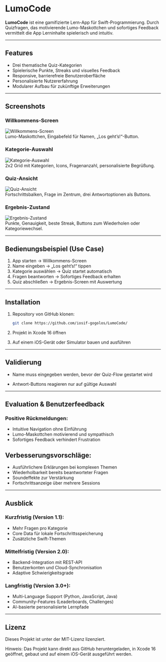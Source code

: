 # LumoCode

**LumoCode** ist eine gamifizierte Lern-App für Swift-Programmierung. Durch Quizfragen, das motivierende Lumo-Maskottchen und sofortiges Feedback vermittelt die App Lerninhalte spielerisch und intuitiv.

---

## Features
- Drei thematische Quiz-Kategorien  
- Spielerische Punkte, Streaks und visuelles Feedback  
- Responsive, barrierefreie Benutzeroberfläche  
- Personalisierte Nutzererfahrung  
- Modularer Aufbau für zukünftige Erweiterungen  

---

## Screenshots

### Willkommens-Screen
![Willkommens-Screen](screenshots/welcome.png)  
Lumo-Maskottchen, Eingabefeld für Namen, „Los geht’s!“-Button.

### Kategorie-Auswahl
![Kategorie-Auswahl](screenshots/categories.png)  
2x2 Grid mit Kategorien, Icons, Fragenanzahl, personalisierte Begrüßung.

### Quiz-Ansicht
![Quiz-Ansicht](screenshots/quiz.png)  
Fortschrittsbalken, Frage im Zentrum, drei Antwortoptionen als Buttons.

### Ergebnis-Zustand
![Ergebnis-Zustand](screenshots/results.png)  
Punkte, Genauigkeit, beste Streak, Buttons zum Wiederholen oder Kategoriewechsel.

---

## Bedienungsbeispiel (Use Case)
1. App starten → Willkommens-Screen  
2. Name eingeben → „Los geht’s!“ tippen  
3. Kategorie auswählen → Quiz startet automatisch  
4. Fragen beantworten → Sofortiges Feedback erhalten  
5. Quiz abschließen → Ergebnis-Screen mit Auswertung  

---

## Installation
1. Repository von GitHub klonen:  
   ```bash
   git clone https://github.com/iosif-gogolos/LumoCode/
   ```
2. Projekt in Xcode 16 öffnen

3. Auf einem iOS-Gerät oder Simulator bauen und ausführen

--- 
## Validierung

- Name muss eingegeben werden, bevor der Quiz-Flow gestartet wird

- Antwort-Buttons reagieren nur auf gültige Auswahl

---
## Evaluation & Benutzerfeedback

### Positive Rückmeldungen:

- Intuitive Navigation ohne Einführung
- Lumo-Maskottchen motivierend und sympathisch
- Sofortiges Feedback verhindert Frustration

## Verbesserungsvorschläge:
- Ausführlichere Erklärungen bei komplexen Themen
- Wiederholbarkeit bereits beantworteter Fragen
- Soundeffekte zur Verstärkung
- Fortschrittsanzeige über mehrere Sessions

---
## Ausblick

### Kurzfristig (Version 1.1):
- Mehr Fragen pro Kategorie
- Core Data für lokale Fortschrittsspeicherung
- Zusätzliche Swift-Themen

### Mittelfristig (Version 2.0):
- Backend-Integration mit REST-API
- Benutzerkonten und Cloud-Synchronisation
- Adaptive Schwierigkeitsgrade

### Langfristig (Version 3.0+):
- Multi-Language Support (Python, JavaScript, Java)
- Community-Features (Leaderboards, Challenges)
- AI-basierte personalisierte Lernpfade

---

## Lizenz

Dieses Projekt ist unter der MIT-Lizenz lizenziert.

Hinweis: Das Projekt kann direkt aus GitHub heruntergeladen, in Xcode 16 geöffnet, gebaut und auf einem iOS-Gerät ausgeführt werden.
